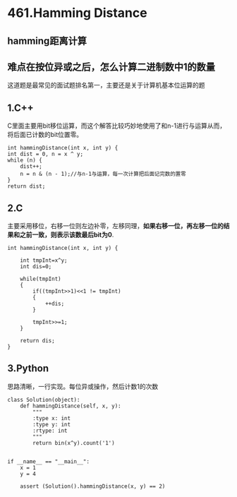 # 461.Hamming Distance 
## hamming距离计算
## 难点在按位异或之后，怎么计算二进制数中1的数量
这道题是最常见的面试题排名第一，主要还是关于计算机基本位运算的题  

## 1.C++ ##
C里面主要用bit移位运算，而这个解答比较巧妙地使用了和n-1进行与运算从而，将后面已计数的bit位置零。 
 
	int hammingDistance(int x, int y) {
    int dist = 0, n = x ^ y;
    while (n) {
    	dist++;
    	n = n & (n - 1);//与n-1与运算，每一次计算把后面记完数的置零
    }
    return dist;
## 2.C ##
主要采用移位，右移一位则左边补零，左移同理，**如果右移一位，再左移一位的结果和之前一致，则表示该数最后bit为0**.  

	int hammingDistance(int x, int y) {
    
	    int tmpInt=x^y;
	    int dis=0;
	    
	    while(tmpInt)
	    {
	        if((tmpInt>>1)<<1 != tmpInt)
	        {
	            ++dis;
	        }
	        
	        tmpInt>>=1;
	    }
	    
	    return dis;
	}

## 3.Python ##
思路清晰，一行实现。每位异或操作，然后计数1的次数

	class Solution(object):
	    def hammingDistance(self, x, y):
	        """
	        :type x: int
	        :type y: int
	        :rtype: int
	        """
	        return bin(x^y).count('1')
	            
	            
	if __name__ == "__main__":
	    x = 1
	    y = 4
	
	    assert (Solution().hammingDistance(x, y) == 2)
